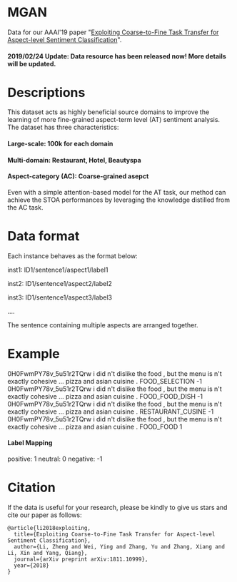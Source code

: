 # MGAN

Data for our AAAI'19 paper "[Exploiting Coarse-to-Fine Task Transfer for Aspect-level Sentiment Classification](https://arxiv.org/abs/1811.10999)".

#### 2019/02/24 Update: Data resource has been released now! More details will be updated.



# Descriptions

This dataset acts as highly beneficial source domains to improve the learning of more fine-grained aspect-term level (AT) sentiment analysis. The dataset has three characteristics:

#### Large-scale: 100k for each domain

#### Multi-domain: Restaurant, Hotel, Beautyspa

#### Aspect-category (AC): Coarse-grained asepct


Even with a simple attention-based model for the AT task, our method can achieve the STOA performances by leveraging the knowledge distilled from the AC task.

# Data format
Each instance behaves as the format below:

inst1: ID1/sentence1/aspect1/label1

inst2: ID1/sentence1/aspect2/label2

inst3: ID1/sentence1/aspect3/label3

....

The sentence containing multiple aspects are arranged together.

# Example
0H0FwmPY78v_5u51r2TQrw	i did n't dislike the food , but the menu is n't exactly cohesive ... pizza and asian cuisine .	FOOD_SELECTION	 -1 
0H0FwmPY78v_5u51r2TQrw	i did n't dislike the food , but the menu is n't exactly cohesive ... pizza and asian cuisine .	FOOD_FOOD_DISH	 -1 
0H0FwmPY78v_5u51r2TQrw	i did n't dislike the food , but the menu is n't exactly cohesive ... pizza and asian cuisine .	RESTAURANT_CUSINE	 -1 
0H0FwmPY78v_5u51r2TQrw	i did n't dislike the food , but the menu is n't exactly cohesive ... pizza and asian cuisine .	FOOD_FOOD	 1 

#### Label Mapping

positive: 1 neutral: 0 negative: -1


# Citation

If the data is useful for your research, please be kindly to give us stars and cite our paper as follows:

```
@article{li2018exploiting,
  title={Exploiting Coarse-to-Fine Task Transfer for Aspect-level Sentiment Classification},
  author={Li, Zheng and Wei, Ying and Zhang, Yu and Zhang, Xiang and Li, Xin and Yang, Qiang},
  journal={arXiv preprint arXiv:1811.10999},
  year={2018}
}
```
